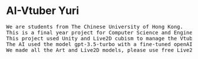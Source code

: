 # AI-Vtuber Yuri
<pre>
We are students from The Chinese University of Hong Kong.
This is a final year project for Computer Science and Engineering. 
This project used Unity and Live2D cubism to manage the Vtuber model, and Python to control the AI.
The AI used the model gpt-3.5-turbo with a fine-tuned openAI Key.
We made all the Art and Live2D models, please use free Live2D resources if you use our project.
</pre>
